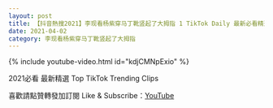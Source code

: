 ```yaml
---
layout: post
title: 【抖音熱搜2021】李现看杨紫穿马丁靴竖起了大拇指 1 TikTok Daily 最新必看精選合集2021 04 02
date: 2021-04-02
category: 李现看杨紫穿马丁靴竖起了大拇指
---
```


{% include youtube-video.html id="kdjCMNpExio" %}

2021必看 最新精選 Top TikTok Trending Clips

喜歡請點贊轉發加訂閱 Like & Subscribe：[YouTube](https://www.youtube.com/channel/UCAoR7VcanIPd04uEq_GIylA/videos)

